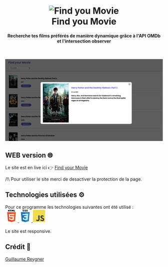 
<h1 align="center">
  <br>
  <img src="https://icon-library.com/images/free-movies-icon/free-movies-icon-16.jpg" alt="Find you Movie" width="200">
  <br>
Find you Movie  <br>
</h1>
<h4 align="center">Recherche tes films préférés de manière dynamique grâce à l'API OMDb et l'intersection observer</h4>
<br>

![Find you Movie](images/banner.png)

## WEB version 🌐

Le site est en live ici 👉 [Find your Movie](https://guillaume-rygn.github.io/FindyourMovie/)

/!\ Pour utiliser le site merci de desactiver la protection de la page.

## Technologies utilisées ⚙️

<p align="left">Pour ce programme les technologies suivantes ont été utilisé : <br>
<a href="https://www.w3.org/html/" target="_blank" rel="noreferrer"> <img src="https://raw.githubusercontent.com/devicons/devicon/master/icons/html5/html5-original-wordmark.svg" alt="html5" width="40" height="40"/> </a>
<a href="https://www.w3schools.com/css/" target="_blank" rel="noreferrer"> <img src="https://raw.githubusercontent.com/devicons/devicon/master/icons/css3/css3-original-wordmark.svg" alt="css3" width="40" height="40"/> </a>
<a href="https://developer.mozilla.org/en-US/docs/Web/JavaScript" target="_blank" rel="noreferrer"> <img src="https://raw.githubusercontent.com/devicons/devicon/master/icons/javascript/javascript-original.svg" alt="javascript" width="40" height="40"/> </a>
<br>
<br>
Le site est responsive.</p>

## Crédit 🔗
[Guillaume Reygner](https://github.com/guillaume-rygn)
